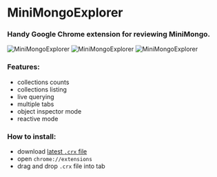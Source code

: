 # MiniMongoExplorer

### Handy Google Chrome extension for reviewing MiniMongo.

![MiniMongoExplorer](https://raw.githubusercontent.com/radekmie/MiniMongoExplorer/master/binary/MiniMongoExplorer-1.png)
![MiniMongoExplorer](https://raw.githubusercontent.com/radekmie/MiniMongoExplorer/master/binary/MiniMongoExplorer-2.png)
![MiniMongoExplorer](https://raw.githubusercontent.com/radekmie/MiniMongoExplorer/master/binary/MiniMongoExplorer-3.png)

### Features:

- collections counts
- collections listing
- live querying
- multiple tabs
- object inspector mode
- reactive mode

### How to install:

- download [latest `.crx` file](https://raw.githubusercontent.com/radekmie/MiniMongoExplorer/master/binary/MiniMongoExplorer-0.5.0.crx)
- open `chrome://extensions`
- drag and drop `.crx` file into tab
